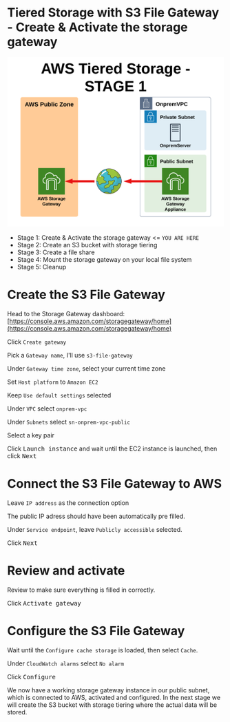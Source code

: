 # Tiered Storage with S3 File Gateway - Create & Activate the storage gateway

![Architecture](https://github.com/fldbock/aws-tiered-storage/blob/main/02_LABINSTRUCTIONS/STAGE1.png)

- Stage 1: Create & Activate the storage gateway <= `YOU ARE HERE`
- Stage 2: Create an S3 bucket with storage tiering
- Stage 3: Create a file share
- Stage 4: Mount the storage gateway on your local file system
- Stage 5: Cleanup

# Create the S3 File Gateway
Head to the Storage Gateway dashboard: [https://console.aws.amazon.com/storagegateway/home](https://console.aws.amazon.com/storagegateway/home)

Click `Create gateway`

Pick a `Gateway name`, I'll use `s3-file-gateway`

Under `Gateway time zone`, select your current time zone

Set `Host platform` to `Amazon EC2`

Keep `Use default settings` selected

Under `VPC` select `onprem-vpc`

Under `Subnets` select `sn-onprem-vpc-public`

Select a key pair

Click <kbd>Launch instance</kbd> and wait until the EC2 instance is launched, then click <kbd>Next</kbd>

# Connect the S3 File Gateway to AWS

Leave `IP address` as the connection option

The public IP adress should have been automatically pre filled.

Under `Service endpoint`, leave `Publicly accessible` selected.

Click <kbd>Next</kbd>

# Review and activate

Review to make sure everything is filled in correctly.

Click <kbd>Activate gateway</kbd>

# Configure the S3 File Gateway

Wait until the `Configure cache storage` is loaded, then select `Cache`.

Under `CloudWatch alarms` select `No alarm`

Click <kbd>Configure</kbd>

We now have a working storage gateway instance in our public subnet, which is connected to AWS, activated and configured. 
In the next stage we will create the S3 bucket with storage tiering where the actual data will be stored.